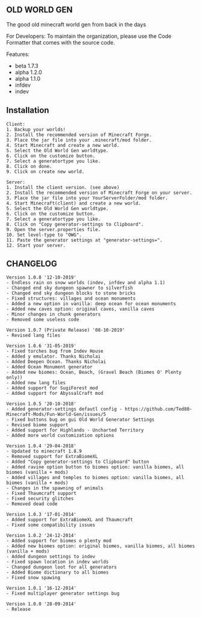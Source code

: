 ## OLD WORLD GEN ##

The good old minecraft world gen from back in the days

For Developers:
To maintain the organization, please use the Code Formatter that comes with the source code.

Features:
- beta 1.7.3
- alpha 1.2.0
- alpha 1.1.0
- infdev
- indev

## Installation ##

    Client:
    1. Backup your worlds!
    2. Install the recommended version of Minecraft Forge.
    3. Place the jar file into your .minecraft/mod folder.
    4. Start Minecraft and create a new world.
    5. Select the Old World Gen worldtype.
    6. Click on the customize button.
    7. Select a generatortype you like.
    8. Click on done.
    9. Click on create new world.
    
    Server:
    1. Install the client version. (see above)
    2. Install the recommended version of Minecraft Forge on your server.
    3. Place the jar file into your YourServerFolder/mod folder.
    4. Start Minecraft(client) and create a new world.
    5. Select the Old World Gen worldtype.
    6. Click on the customize button.
    7. Select a generatortype you like.
    8. Click on "Copy generator-settings to Clipboard".
    9. Open the server.properties file.
    10. Set level-type to "OWG".
    11. Paste the generator settings at "generator-settings=".
    12. Start your server.
    
## CHANGELOG ##
    Version 1.0.8 '12-10-2019'
    - Endless rain on snow worlds (indev, infdev and alpha 1.1)
    - Changed end sky dungeon spawner to silverfish
    - Changed end sky dungeon blocks to stone bricks
    - Fixed structures: villages and ocean monuments
    - Added a new option in vanilla: deep ocean for ocean monuments
    - Added new caves option: original caves, vanilla caves
    - Minor changes in chunk generators
    - Removed some useless code

    Version 1.0.7 (Private Release) '08-10-2019'
    - Revised lang files

    Version 1.0.6 '31-05-2019'
    - Fixed torches bug from Indev House
    - Added y emulator. Thanks Nicholai
    - Added Deepen Ocean. Thanks Nicholai
    - Added Ocean Monument generator
    - Added new biomes: Ocean, Beach, (Gravel Beach (Biomes O' Plenty only))
    - Added new lang files
    - Added support for SugiForest mod
    - Added support for AbyssalCraft mod
    
    Version 1.0.5 '20-10-2018'
    - Added generator-settings defautl config - https://github.com/Ted80-Minecraft-Mods/Fun-World-Gen/issues/5
    - Fixed buttons bug on gui Old World Generator Settings
    - Revised biome support
    - Added support for Highlands - Uncharted Territory
    - Added more world customization options
    
    Version 1.0.4 '29-04-2018'
    - Updated to minecraft 1.8.9
    - Removed support for ExtraBiomeXL
    - Added "Copy generator-settings to Clipboard" button
    - Added ravine option button to biomes option: vanilla biomes, all biomes (vanilla + mods)
    - Added villages and temples to biomes option: vanilla biomes, all biomes (vanilla + mods)
    - Changes in the spawning of animals
    - Fixed Thaumcraft support
    - Fixed security glitches
    - Removed dead code
    
    Version 1.0.3 '17-01-2014'
    - Added support for ExtraBiomeXL and Thaumcraft
    - Fixed some compatibility issues
    
    Version 1.0.2 '24-12-2014'
    - Added support for biomes o plenty mod
    - Added new biomes option: original biomes, vanilla biomes, all biomes (vanilla + mods)
    - Added dungeon settings to indev
    - Fixed spawn location in indev worlds
    - Changed dungeon loot for all generators
    - Added Biome dictionary to all biomes
    - Fixed snow spawing
    
    Version 1.0.1 '16-12-2014'
    - Fixed multiplayer generator settings bug
    
    Version 1.0.0 '28-09-2014'
    - Release
